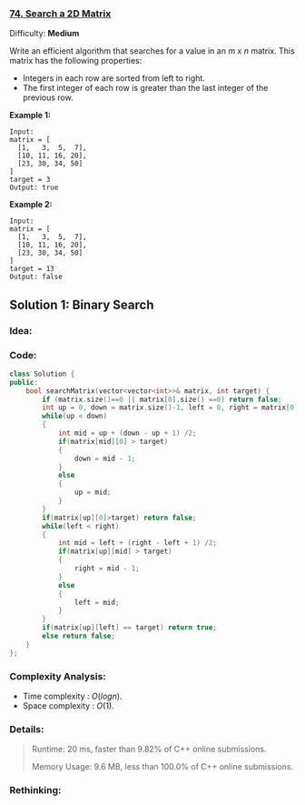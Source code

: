 ### [74\. Search a 2D Matrix](https://leetcode.com/problems/search-a-2d-matrix/)

Difficulty: **Medium**


Write an efficient algorithm that searches for a value in an _m_ x _n_ matrix. This matrix has the following properties:

*   Integers in each row are sorted from left to right.
*   The first integer of each row is greater than the last integer of the previous row.

**Example 1:**

```
Input:
matrix = [
  [1,   3,  5,  7],
  [10, 11, 16, 20],
  [23, 30, 34, 50]
]
target = 3
Output: true
```

**Example 2:**

```
Input:
matrix = [
  [1,   3,  5,  7],
  [10, 11, 16, 20],
  [23, 30, 34, 50]
]
target = 13
Output: false
```


## Solution 1: Binary Search

### Idea: 

### Code: 

```c++
class Solution {
public:
    bool searchMatrix(vector<vector<int>>& matrix, int target) {
        if (matrix.size()==0 || matrix[0].size() ==0) return false;
        int up = 0, down = matrix.size()-1, left = 0, right = matrix[0].size()-1;
        while(up < down)
        {
            int mid = up + (down - up + 1) /2;
            if(matrix[mid][0] > target)
            {
                down = mid - 1;
            }
            else
            {
                up = mid;
            }
        }
        if(matrix[up][0]>target) return false;
        while(left < right)
        {
            int mid = left + (right - left + 1) /2;
            if(matrix[up][mid] > target)
            {
                right = mid - 1;
            }
            else
            {
                left = mid;
            }
        }
        if(matrix[up][left] == target) return true;
        else return false;
    }
};
```

### Complexity Analysis: 

- Time complexity : $O(logn)$. 
- Space complexity : $O(1)$. 

### Details:

> Runtime: 20 ms, faster than 9.82% of C++ online submissions.
>
> Memory Usage: 9.6 MB, less than 100.0% of C++ online submissions.

### Rethinking: